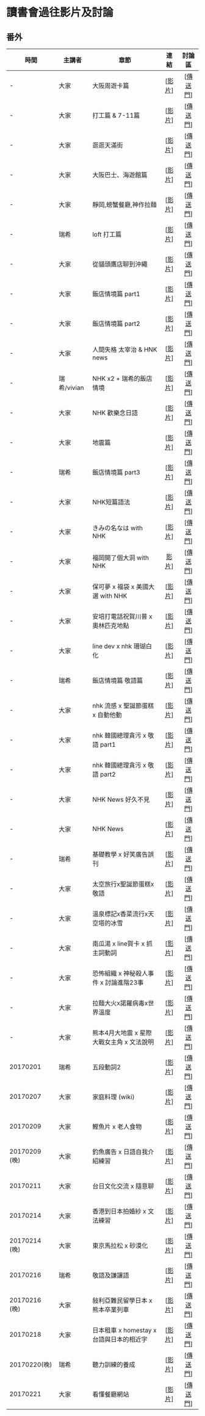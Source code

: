 # 讀書會過往影片及討論

## 番外

| 時間 | 主講者 | 章節 | 連結 | 討論區 |
| ------ | ------ | ------ | :------: | :------: |
| - | 大家 | 大阪周遊卡篇 | [[影片](https://www.facebook.com/readbook999/videos/1809975039244918/)] | [[傳送門](https://github.com/onlinereadbook/bookJapanese/issues/2)] |
| - | 大家 | 打工篇 & 7-11篇 | [[影片](https://youtu.be/EW79Srj0zOs)] | [[傳送門](https://github.com/onlinereadbook/bookJapanese/issues/3)] |
| - | 大家 | 逛逛天滿街 | [[影片](https://www.facebook.com/readbook999/videos/1813934562182299/)] | [[傳送門](https://github.com/onlinereadbook/bookJapanese/issues/4)] |
| - | 大家 | 大阪巴士、海遊館篇 | [[影片](https://www.facebook.com/readbook999/videos/1814393438803078/)] | [[傳送門](https://github.com/onlinereadbook/bookJapanese/issues/5)] |
| - | 大家 | 靜岡,螃蟹餐廳,神作拉麵 | [[影片](https://www.facebook.com/readbook999/videos/1815304392045316/)] | [[傳送門](https://github.com/onlinereadbook/bookJapanese/issues/6)] |
| - | 瑞希 | loft 打工篇 | [[影片](https://www.facebook.com/readbook999/videos/1816442135264875/)] | [[傳送門](https://github.com/onlinereadbook/bookJapanese/issues/7)] |
| - | 大家 | 從貓頭鷹店聊到沖繩 | [[影片](https://www.facebook.com/readbook999/videos/1817213125187776/)] | [[傳送門](https://github.com/onlinereadbook/bookJapanese/issues/8)] |
| - | 大家 | 飯店情境篇 part1 | [[影片](https://www.facebook.com/readbook999/videos/1819114028331019/)] | [[傳送門](https://github.com/onlinereadbook/bookJapanese/issues/9)] |
| - | 大家 | 飯店情境篇 part2 | [[影片](https://www.facebook.com/readbook999/videos/1819114848330937/)] | [[傳送門](https://github.com/onlinereadbook/bookJapanese/issues/9)] |
| - | 大家 | 人間失格 太宰治 & HNK news | [[影片](https://www.facebook.com/readbook999/videos/1819708954938193/)] | [[傳送門](https://github.com/onlinereadbook/bookJapanese/issues/10)] |
| - | 瑞希/vivian | NHK x2 + 瑞希的飯店情境 | [[影片](https://www.facebook.com/readbook999/videos/1820227644886324/)] | [[傳送門](https://github.com/onlinereadbook/bookJapanese/issues/11)] |
| - | 大家 | NHK 歡樂念日語 | [[影片](https://www.facebook.com/readbook999/videos/1821336918108730/)] | [[傳送門](https://github.com/onlinereadbook/bookJapanese/issues/12)] |
| - | 大家 | 地震篇 | [[影片](https://www.facebook.com/readbook999/videos/1823059174603171/)] | [[傳送門](https://github.com/onlinereadbook/bookJapanese/issues/13)] |
| - | 瑞希 | 飯店情境篇 part3 | [[影片](https://www.facebook.com/readbook999/videos/1824306967811725/)] | [[傳送門](https://github.com/onlinereadbook/bookJapanese/issues/14)] |
| - | 大家 | NHK短篇語法 | [[影片](https://www.youtube.com/watch?v=_ge_A0earL4&feature=youtu.be)] | [[傳送門](https://github.com/onlinereadbook/bookJapanese/issues/15)] |
| - | 大家 | きみの名なは with NHK | [[影片](https://www.youtube.com/watch?v=Q2cHZAakNBU&feature=youtu.be)] | [[傳送門](https://github.com/onlinereadbook/bookJapanese/issues/16)] |
| - | 大家 | 福岡開了個大洞 with NHK | [影片](https://www.youtube.com/watch?v=mEt0Zw3sFIA&feature=youtu.be)] | [[傳送門](https://github.com/onlinereadbook/bookJapanese/issues/17)] |
| - | 大家 | 保可夢 x 福袋 x 美國大選 with NHK | [[影片](https://www.youtube.com/watch?v=i8dXFoA0kDw)] | [[傳送門](https://github.com/onlinereadbook/bookJapanese/issues/18)] |
| - | 大家 | 安培打電話祝賀川普 x 奧林匹克地點 | [[影片](https://www.youtube.com/watch?v=tXWCrbkjxM)] | [[傳送門](https://github.com/onlinereadbook/bookJapanese/issues/19)] |
| - | 大家 | line dev x nhk 珊瑚白化 | [[影片](https://www.youtube.com/watch?v=0Zyt8g_JxP4)] | [[傳送門](https://github.com/onlinereadbook/bookJapanese/issues/20)] |
| - | 瑞希 | 飯店情境篇 敬語篇 | [[影片](https://www.youtube.com/watch?v=m0OEvv9AmzM)] | [[傳送門](https://github.com/onlinereadbook/bookJapanese/issues/21)] |
| - | 大家 | nhk 流感 x 聖誕節蛋糕 x 自動他動 | [[影片](https://www.youtube.com/watch?v=Zy081DYQLA4)] | [[傳送門](https://github.com/onlinereadbook/bookJapanese/issues/22)] |
| - | 大家 | nhk 韓國總理貪污 x 敬語 part1 | [[影片](https://www.youtube.com/watch?v=s0Ax_wToJ20)] | [[傳送門](https://github.com/onlinereadbook/bookJapanese/issues/23)] |
| - | 大家 | nhk 韓國總理貪污 x 敬語 part2 | [[影片](https://www.youtube.com/watch?v=WR7TDQipVTA)] | [[傳送門](https://github.com/onlinereadbook/bookJapanese/issues/23)] |
| - | 大家 | NHK News 好久不見 | [[影片](https://www.youtube.com/watch?v=BU2A6j_Rwl0)] | [[傳送門](https://github.com/onlinereadbook/bookJapanese/issues/24)] |
| - | 大家 | NHK News | [[影片](https://www.youtube.com/watch?v=NQfKjpoBcdQ)] | [[傳送門](https://github.com/onlinereadbook/bookJapanese/issues/25)] |
| - | 瑞希 | 基礎教學 x 好笑廣告誤刊 | [[影片](https://www.youtube.com/watch?v=iAfNn9RTN78)] | [[傳送門](https://github.com/onlinereadbook/bookJapanese/issues/26)] |
| - | 大家 | 太空旅行x聖誕節蛋糕x敬語 | [[影片](https://www.youtube.com/watch?v=Qht5dzRWeWE)] | [[傳送門](https://github.com/onlinereadbook/bookJapanese/issues/27)] |
| - | 大家 | 溫泉標記x香菜流行x天空塔的冰雪 | [[影片](https://www.youtube.com/watch?v=p6VoRbdbnbM)] | [[傳送門](https://github.com/onlinereadbook/bookJapanese/issues/28)] |
| - | 大家 | 南瓜湯 x line賀卡 x 抓主詞動詞 | [[影片](https://www.youtube.com/watch?v=Y9WVkSe68Ns)] | [[傳送門](https://github.com/onlinereadbook/bookJapanese/issues/29)] |
| - | 大家 | 恐怖組織 x 神秘殺人事件 x 討論進階23事 | [[影片](https://www.youtube.com/watch?v=_Ifq_zB-3IQ)] | [[傳送門](https://github.com/onlinereadbook/bookJapanese/issues/30)] |
| - | 大家 | 拉麵大火x諾羅病毒x世界溫度 | [[影片](https://www.youtube.com/watch?v=UDo5H596abU)] | [[傳送門](https://github.com/onlinereadbook/bookJapanese/issues/31)] |
| - | 大家 | 熊本4月大地震 x 星際大戰女主角 x 文法說明 | [[影片](https://www.youtube.com/watch?v=ywmbEBChX-0)] | [[傳送門](https://github.com/onlinereadbook/bookJapanese/issues/32)] |
| 20170201 | 瑞希 | 五段動詞2 | [[影片](https://www.youtube.com/watch?v=D3UyFhupK2Q)] | [[傳送門](https://github.com/onlinereadbook/bookJapanese/issues/32)] |
| 20170207 | 大家 | 家庭料理 (wiki) | [[影片](https://www.youtube.com/watch?v=KVRMSsEmeYk)] | [[傳送門](https://github.com/onlinereadbook/bookJapanese/issues/32)] |
| 20170209 | 大家 | 鰹魚片 x 老人食物 | [[影片](https://www.youtube.com/watch?v=z7MJsyveUnk)] | [[傳送門](https://github.com/onlinereadbook/bookJapanese/issues/32)] |
| 20170209 (晚) | 大家 | 釣魚廣告 x 日語自我介紹練習 | [[影片](https://www.youtube.com/watch?v=6neCJEi8rh8)] | [[傳送門](https://github.com/onlinereadbook/bookJapanese/issues/32)] |
| 20170211 | 大家 | 台日文化交流 x 隨意聊 | [[影片](https://www.youtube.com/watch?v=VbS_TInwJmo)] | [[傳送門](https://github.com/onlinereadbook/bookJapanese/issues/32)] |
| 20170214 | 大家 | 香港到日本拍婚紗 x 文法練習 | [[影片](https://www.youtube.com/watch?v=77PNDCeTLhA)] | [[傳送門](https://github.com/onlinereadbook/bookJapanese/issues/32)] |
| 20170214 (晚)  | 大家 | 東京馬拉松 x 砂漠化  | [[影片](https://www.youtube.com/watch?v=DlVQFtoQAYc)] | [[傳送門](https://github.com/onlinereadbook/bookJapanese/issues/32)] |
| 20170216 | 瑞希 | 敬語及謙讓語 | [[影片](https://www.youtube.com/watch?v=Y7txT_0r2hI)] | [[傳送門](https://github.com/onlinereadbook/bookJapanese/issues/32)] |
| 20170216 (晚) | 大家 | 敍利亞難民留學日本 x 熊本卒業列車 | [[影片](https://www.youtube.com/watch?v=r6f_bz6_cmU)] | [[傳送門](https://github.com/onlinereadbook/bookJapanese/issues/32)] |
| 20170218 | 大家 | 日本租車 x homestay x 台語與日本的相近字 | [[影片](https://www.youtube.com/watch?v=xoFqicDtaSk)] | [[傳送門](https://github.com/onlinereadbook/bookJapanese/issues/32)] |
| 20170220(晚) | 瑞希 | 聽力訓練的養成 | [[影片](https://www.youtube.com/watch?v=Qq12U8Sm2Bo)] | [[傳送門](https://github.com/onlinereadbook/bookJapanese/issues/32)] |
| 20170221 | 大家 | 看懂餐廳網站 | [[影片](https://www.youtube.com/watch?v=4xx4c2B2qvM)] | [[傳送門](https://github.com/onlinereadbook/bookJapanese/issues/32)] |
